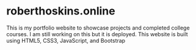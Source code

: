 # roberthoskins.online
This is my portfolio website to showcase projects and completed college courses.
I am still working on this but it is deployed.
This website is built using HTML5, CSS3, JavaScript, and Bootstrap
